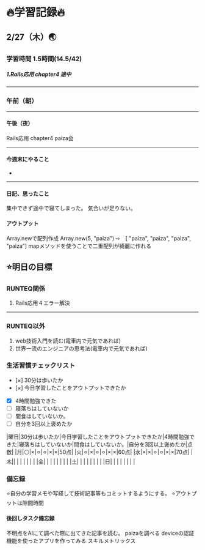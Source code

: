 # 🔥学習記録🔥
## 2/27（木）🌏
### 学習時間  1.5時間(14.5/42)
##### 1.Rails応用 chapter4 途中

***
### 午前（朝）
***
#### 午後（夜）
Rails応用 chapter4
paiza会
***
#### 今週末にやること
-
***
#### 日記、思ったこと
集中できず途中で寝てしまった。
気合いが足りない。


#### アウトプット
Array.newで配列作成
Array.new(5,  "paiza") ⇨　[ "paiza", "paiza", "paiza", "paiza"]
mapメソッドを使うことで二重配列が綺麗に作れる

## ⭐️明日の目標
### RUNTEQ関係
1. Rails応用４エラー解決
***
### RUNTEQ以外
1. web技術入門を読む(電車内で元気であれば)
2. 世界一流のエンジニアの思考法(電車内で元気であれば)


### 生活習慣チェックリスト
- [×] 30分は歩いたか
- [×] 今日学習したことをアウトプットできたか
- [x] 4時間勉強できた
- [ ] 寝落ちはしていないか
- [ ] 間食はしていないか。
- [ ] 自分を3回以上褒めたか

|曜日|30分は歩いたか|今日学習したことをアウトプットできたか|4時間勉強できた|寝落ちはしていないか|間食はしていないか。|自分を3回以上褒めたか|点数|
|月|⚪|×|⚪︎|⚪︎|×|×|50点|
|火|⚪︎|×|⚪︎|⚪︎|×|×|60点|
|水|×|×|⚪︎|⚪︎|×|×|70点|
|木|| | | | | | |
|金| | | | | | | |
|土| | | | | | | |
|日| | | | | | | |


### 備忘録
⭐️自分の学習メモや写経して技術記事等もコミットするようにする。
⭐️アウトプットは隙間時間

#### 後回しタスク備忘録
不明点をAIにて調べた際に出てきた記事を読む。
paizaを調べる
deviceの認証機能を使ったアプリを作ってみる
スキルメトリックス

